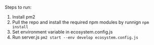 Steps to run:
1) Install pm2
2) Pull the repo and install the required npm modules by runnign `npm install`
3) Set environment variable in ecosystem.config.js
4) Run server.js `pm2 start --env develop ecosystem.config.js`